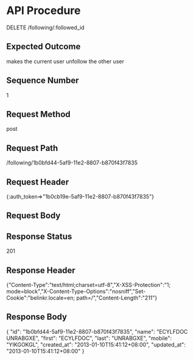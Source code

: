 # API Procedure
DELETE /following/:followed_id
## Expected Outcome
makes the current user unfollow the other user
## Sequence Number
1
## Request Method
post
## Request Path
/following/1b0bfd44-5af9-11e2-8807-b870f43f7835
## Request Header
{:auth_token=>"1b0cb19e-5af9-11e2-8807-b870f43f7835"}
## Request Body


## Response Status
201
## Response Header
{"Content-Type":"text/html;charset=utf-8","X-XSS-Protection":"1; mode=block","X-Content-Type-Options":"nosniff","Set-Cookie":"belinkr.locale=en; path=/","Content-Length":"211"}

## Response Body
{
  "id": "1b0bfd44-5af9-11e2-8807-b870f43f7835",
  "name": "ECYLFDOC UNRABGXE",
  "first": "ECYLFDOC",
  "last": "UNRABGXE",
  "mobile": "YIKGOKGL",
  "created_at": "2013-01-10T15:41:12+08:00",
  "updated_at": "2013-01-10T15:41:12+08:00"
}
